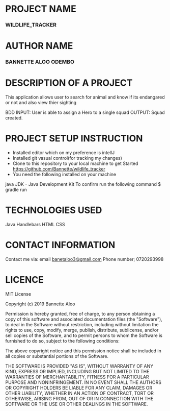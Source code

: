 # PROJECT NAME
### WILDLIFE_TRACKER

# AUTHOR NAME
 ### BANNETTE ALOO ODEMBO
# DESCRIPTION OF A PROJECT
This application allows user to search for animal and know if its endangared or not and also view thier sighting

BDD
INPUT: User is able to assign a Hero to a single squad
OUTPUT: Squad created.
# PROJECT SETUP INSTRUCTION
* Installed editor which on my preference is intellJ
* Installed git vasual control(for tracking my changes)
* Clone to this repository to your local machine to get Started https://github.com/Bannette/wildlife_tracker
* You need the following installed on your machine

java
JDK - Java Development Kit To confirm run the following command $ gradle run
# TECHNOLOGIES USED
Java
Handlebars
HTML
CSS
# CONTACT INFORMATION
Contact me via: email banetaloo3@gmail.com Phone number; 0720293998

# LICENCE
MIT License

Copyright (c) 2019 Bannette Aloo

Permission is hereby granted, free of charge, to any person obtaining a copy of this software and associated documentation files (the "Software"), to deal in the Software without restriction, including without limitation the rights to use, copy, modify, merge, publish, distribute, sublicense, and/or sell copies of the Software, and to permit persons to whom the Software is furnished to do so, subject to the following conditions:

The above copyright notice and this permission notice shall be included in all copies or substantial portions of the Software.

THE SOFTWARE IS PROVIDED "AS IS", WITHOUT WARRANTY OF ANY KIND, EXPRESS OR IMPLIED, INCLUDING BUT NOT LIMITED TO THE WARRANTIES OF MERCHANTABILITY, FITNESS FOR A PARTICULAR PURPOSE AND NONINFRINGEMENT. IN NO EVENT SHALL THE AUTHORS OR COPYRIGHT HOLDERS BE LIABLE FOR ANY CLAIM, DAMAGES OR OTHER LIABILITY, WHETHER IN AN ACTION OF CONTRACT, TORT OR OTHERWISE, ARISING FROM, OUT OF OR IN CONNECTION WITH THE SOFTWARE OR THE USE OR OTHER DEALINGS IN THE SOFTWARE.


